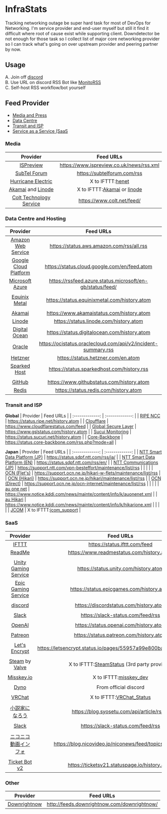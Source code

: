 # InfraStats
Tracking networking outage be super hard task for most of DevOps for Networking.
I'm service provider and end-user myself but still it find it difficult where root of cause exist while supporting client.
Downdetector be not enough for those task so I collect list of major core networking provider so I can track what's going on over upstream provider and peering partner by now.

## Usage
 A. Join off [discord](https://discord.gg/8tdcHxzmBT)  
 B. Use URL on discord RSS Bot like [MonitoRSS](https://monitorss.xyz/)  
 C. Self-host RSS workflow/bot yourself

## Feed Provider
- [Media and Press](#media)
- [Data Centre](#data-centre-and-hosting)
- [Transit and ISP](#transit-and-isp)
- [Service as a Service (SaaS](#saas)

### Media
| Provider | Feed URLs |
| :-------------: | :-------------: |
| [ISPreview](https://www.ispreview.co.uk/) | https://www.ispreview.co.uk/news/rss.xml |
| [SubTel Forum](https://subtelforum.com/) | https://subtelforum.com/rss |
| [Hurricane Electric](http://he.net/) | X to IFTTT:[henet](https://x.com/henet) |
| [Akamai](https://www.akamai.com/) and [Linode](https://www.linode.com/) | X to IFTTT:[Akamai](https://x.com/Akamai) or [linode](https://x.com/linode) |
| [Colt Technology Service](https://www.colt.net/) | https://www.colt.net/feed/ |

### Data Centre and Hosting
| Provider | Feed URLs |
| :-------------: | :-------------: |
| [Amazon Web Service](https://aws.amazon.com/) | https://status.aws.amazon.com/rss/all.rss |
| [Google Cloud Platform](https://cloud.google.com/) | https://status.cloud.google.com/en/feed.atom |
| [Microsoft Azure](https://azure.microsoft/) | https://rssfeed.azure.status.microsoft/en-gb/status/feed/ |
|  |  |
| [Equinix Metal](https://equinix.com/) | https://status.equinixmetal.com/history.atom |
|  |  |
| [Akamai](https://www.akamai.com/) | https://www.akamaistatus.com/history.atom |
| [Linode](https://www.linode.com/) | https://status.linode.com/history.atom |
| [Digital Ocean](https://digitalocean.com/) | https://status.digitalocean.com/history.atom |
| [Oracle](https://www.oracle.com/) | https://ocistatus.oraclecloud.com/api/v2/incident-summary.rss |
| [Hetzner](https://www.hetzner.com/) | https://status.hetzner.com/en.atom |
| [Sparked Host](https://sparkedhost.com/) | https://status.sparkedhost.com/history.rss |
|  |  |
| [GitHub](https://www.github.com/) | https://www.githubstatus.com/history.atom |
| [Redis](https://redis.com/) | https://status.redis.com/history.atom |


### Transit and ISP
**Global**
| Provider | Feed URLs |
| :-------------: | :-------------: |
| [RIPE NCC](https://ripe.net/) | https://status.ripe.net/history.atom |
| [Cloufflare](https://www.cloudflare.com/) | https://www.cloudflarestatus.com/feed |
| [Global Secure Layer](https://globalsecurelayer.com/) | https://www.gslstatus.com/history.atom |
| [Sucui Monitoring](https://sucuri.net/) | https://status.sucuri.net/history.atom |
| [Core-Backbone](https://core-backbone.com/) | https://status.core-backbone.com/rss.php?mode=all |

**Japan**
| Provider | Feed URLs |
| :-------------: | :-------------: |
| [NTT Smart Data Platform (JP)](https://sdpf.ntt.com/) | https://status.sdpf.ntt.com/rss/ja/ |
| [NTT Smart Data Platform (EN)](https://sdpf.ntt.com/) | https://status.sdpf.ntt.com/rss/en/ |
| [NTT Communications (JP)](https://www.ntt.com) | https://support.ntt.com/vpn-besteffort/maintenance/list/rss |
|  |  |
| [OCN (Flet's)](https://ocn.ne.jp/) | https://support.ocn.ne.jp/hikari-w-flets/maintenance/list/rss |
| [OCN (Hikari)](https://ocn.ne.jp/) | https://support.ocn.ne.jp/hikari/maintenance/list/rss |
| [OCN (Direct)](https://ocn.ne.jp/) | https://support.ocn.ne.jp/ocn-internet/maintenance/list/rss |
|  |  |
| [au one net](https://www.au.com/) | https://www.notice.kddi.com/news/mainte/content/info/k/auonenet.xml |
| [au Hikari](https://www.au.com/) | https://www.notice.kddi.com/news/mainte/content/info/k/hikarione.xml |
|  |  |
| [JCOM](https://www.jcom.co.jp/) | X to IFTTT:[jcom_support](https://x.com/jcom_support) |


### SaaS
| Provider | Feed URLs |
| :-------------: | :-------------: |
| [IFTTT](https://ifttt.com/) | https://status.ifttt.com/feed |
| [ReadMe](https://readme.com/) | https://www.readmestatus.com/history.atom |
|  |  |
| [Unity Gaming Service](https://unity.com/) | https://status.unity.com/history.atom |
| [Epic Gaming Service](https://epicgames.com/) | https://status.epicgames.com/history.atom |
|  |  |
| [discord](https://discord.com/) | https://discordstatus.com/history.atom |
|  |  |
| [Slack](https://slack.com/) | https://slack-status.com/feed/rss |
| | |
| [OpenAI](https://openai.com/) | https://status.openai.com/history.atom |
|  |  |
| [Patreon](https://patreon.com/) | https://status.patreon.com/history.atom |
|  |  |
| [Let's Encrypt](https://letsencrypt.org/) | https://letsencrypt.status.io/pages/55957a99e800baa4470002da/rss |
|  |  |
| [Steam](https://store.steampowered.com/) by [Valve](https://www.valvesoftware.com/) | X to IFTTT:[SteamStatus](https://x.com/SteamStatus) (3rd party provider) |
|  |  |
| [Misskey.io](https://misskey.io/) | X to IFTTT:[misskey_dev](https://x.com/misskey_dev) |
|  |  |
| [Dyno](https://dyno.gg/) | From official discord |
|  |  |
| [VRChat](https://dyno.gg/) | X to IFTTT:[VRChat_Status](https://x.com/VRChat_Status) |
|  |  |
| [小説家になろう](https://syosetu.com/) | https://blog.syosetu.com/api/article/rss2/ |
| | |
| [Slack](https://slack.com/) | https://slack-status.com/feed/rss |
| | |
| [ニコニコ動画インフォ](https://www.nicovideo.jp/) | https://blog.nicovideo.jp/niconews/feed/topics/index.xml |
| | |
| [Ticket Bot v2](https://ticketsbot.cloud/) | https://ticketsv21.statuspage.io/history.atom |

### Other
| Provider | Feed URLs |
| :-------------: | :-------------: |
| [Downrightnow](http://downrightnow.com/) | http://feeds.downrightnow.com/downrightnow/ |
